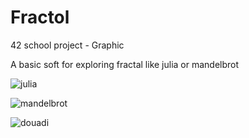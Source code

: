 # Fractol
42 school project - Graphic

A basic soft for exploring fractal like julia or mandelbrot

![julia](https://cloud.githubusercontent.com/assets/11234746/26593386/2ce8238a-4564-11e7-8382-830f26b0d102.png)

![mandelbrot](https://cloud.githubusercontent.com/assets/11234746/26593389/2e454438-4564-11e7-8c99-f8ed5ed5015f.png)

![douadi](https://cloud.githubusercontent.com/assets/11234746/26593390/2fcdc5e6-4564-11e7-84e2-bf8f1538c1b9.png)
